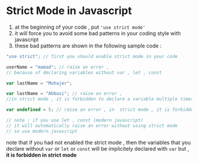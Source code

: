 # Strict Mode in Javascript

1. at the beginning of your code , put `'use strict mode'`
2. it will force you to avoid some bad patterns in your coding style with javascript
3. these bad patterns are shown in the following sample code :

```javascript
"use strict"; // first you should enable strict mode in your code

userName = "mamad"; // raise an error ,
// because of declaring variables without var , let , const

var lastName = "Mohajer";

var lastName = "Abbasi"; // raise an error ,
//in strict mode , it is forbidden to declare a variable multiple times

var undefined = 5; // raise an error , in  strict mode , it is forbidden to declare a variable with name of keywords and built in data types

// note : if you use let , const (modern javascript)
// it will automatically raise an error without using strict mode
// so use modern javascript
```

note that if you had not enabled the strict mode , then the variables that you declare without `var` or `let` or `const` will be implicitely declared with `var` but , **it is forbidden in strict mode**
